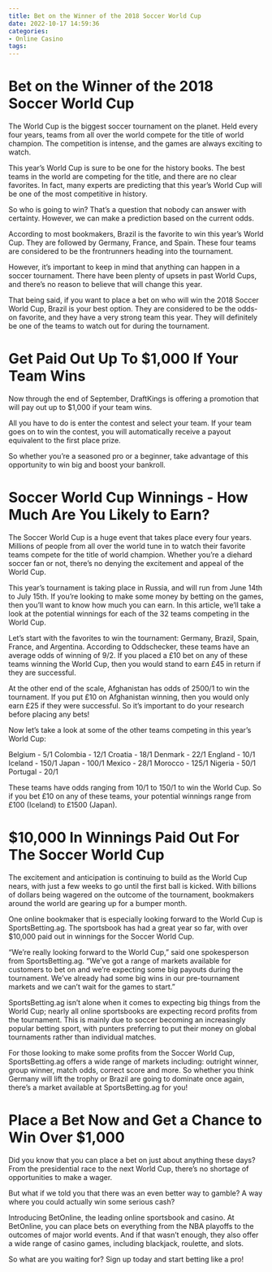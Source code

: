 ```yaml
---
title: Bet on the Winner of the 2018 Soccer World Cup
date: 2022-10-17 14:59:36
categories:
- Online Casino
tags:
---
```



#  Bet on the Winner of the 2018 Soccer World Cup

The World Cup is the biggest soccer tournament on the planet. Held every four years, teams from all over the world compete for the title of world champion. The competition is intense, and the games are always exciting to watch.

This year’s World Cup is sure to be one for the history books. The best teams in the world are competing for the title, and there are no clear favorites. In fact, many experts are predicting that this year’s World Cup will be one of the most competitive in history.

So who is going to win? That’s a question that nobody can answer with certainty. However, we can make a prediction based on the current odds.

According to most bookmakers, Brazil is the favorite to win this year’s World Cup. They are followed by Germany, France, and Spain. These four teams are considered to be the frontrunners heading into the tournament.

However, it’s important to keep in mind that anything can happen in a soccer tournament. There have been plenty of upsets in past World Cups, and there’s no reason to believe that will change this year.

That being said, if you want to place a bet on who will win the 2018 Soccer World Cup, Brazil is your best option. They are considered to be the odds-on favorite, and they have a very strong team this year. They will definitely be one of the teams to watch out for during the tournament.

#  Get Paid Out Up To $1,000 If Your Team Wins 

Now through the end of September, DraftKings is offering a promotion that will pay out up to $1,000 if your team wins.

All you have to do is enter the contest and select your team. If your team goes on to win the contest, you will automatically receive a payout equivalent to the first place prize.

So whether you’re a seasoned pro or a beginner, take advantage of this opportunity to win big and boost your bankroll.

#  Soccer World Cup Winnings - How Much Are You Likely to Earn?

The Soccer World Cup is a huge event that takes place every four years. Millions of people from all over the world tune in to watch their favorite teams compete for the title of world champion. Whether you’re a diehard soccer fan or not, there’s no denying the excitement and appeal of the World Cup.

This year’s tournament is taking place in Russia, and will run from June 14th to July 15th. If you’re looking to make some money by betting on the games, then you’ll want to know how much you can earn. In this article, we’ll take a look at the potential winnings for each of the 32 teams competing in the World Cup.

Let’s start with the favorites to win the tournament: Germany, Brazil, Spain, France, and Argentina. According to Oddschecker, these teams have an average odds of winning of 9/2. If you placed a £10 bet on any of these teams winning the World Cup, then you would stand to earn £45 in return if they are successful.

At the other end of the scale, Afghanistan has odds of 2500/1 to win the tournament. If you put £10 on Afghanistan winning, then you would only earn £25 if they were successful. So it’s important to do your research before placing any bets!

Now let’s take a look at some of the other teams competing in this year’s World Cup:

Belgium - 5/1 
Colombia - 12/1 
Croatia - 18/1 
Denmark - 22/1 
England - 10/1 
Iceland - 150/1 
Japan - 100/1 
Mexico - 28/1 
Morocco - 125/1 
Nigeria - 50/1 
Portugal - 20/1 

These teams have odds ranging from 10/1 to 150/1 to win the World Cup. So if you bet £10 on any of these teams, your potential winnings range from £100 (Iceland) to £1500 (Japan).

#  $10,000 In Winnings Paid Out For The Soccer World Cup 

The excitement and anticipation is continuing to build as the World Cup nears, with just a few weeks to go until the first ball is kicked. With billions of dollars being wagered on the outcome of the tournament, bookmakers around the world are gearing up for a bumper month.

One online bookmaker that is especially looking forward to the World Cup is SportsBetting.ag. The sportsbook has had a great year so far, with over $10,000 paid out in winnings for the Soccer World Cup.

“We’re really looking forward to the World Cup,” said one spokesperson from SportsBetting.ag. “We’ve got a range of markets available for customers to bet on and we’re expecting some big payouts during the tournament. We’ve already had some big wins in our pre-tournament markets and we can’t wait for the games to start.”

SportsBetting.ag isn’t alone when it comes to expecting big things from the World Cup; nearly all online sportsbooks are expecting record profits from the tournament. This is mainly due to soccer becoming an increasingly popular betting sport, with punters preferring to put their money on global tournaments rather than individual matches.

For those looking to make some profits from the Soccer World Cup, SportsBetting.ag offers a wide range of markets including: outright winner, group winner, match odds, correct score and more. So whether you think Germany will lift the trophy or Brazil are going to dominate once again, there’s a market available at SportsBetting.ag for you!

#  Place a Bet Now and Get a Chance to Win Over $1,000

Did you know that you can place a bet on just about anything these days? From the presidential race to the next World Cup, there’s no shortage of opportunities to make a wager.

But what if we told you that there was an even better way to gamble? A way where you could actually win some serious cash?

Introducing BetOnline, the leading online sportsbook and casino. At BetOnline, you can place bets on everything from the NBA playoffs to the outcomes of major world events. And if that wasn’t enough, they also offer a wide range of casino games, including blackjack, roulette, and slots.

So what are you waiting for? Sign up today and start betting like a pro!